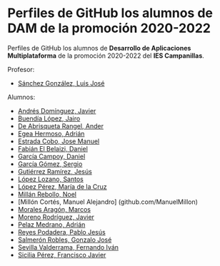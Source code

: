# Perfiles de GitHub los alumnos de DAM de la promoción 2020-2022

Perfiles de GitHub los alumnos de **Desarrollo de Aplicaciones Multiplataforma** de la promoción 2020-2022 del **IES Campanillas**.

Profesor:

* [Sánchez González, Luis José](https://github.com/luisjosesanchez)

Alumnos:

* [Andrés Domínguez, Javier](https://github.com/javierandresaluiescampanillas)
* [Buendía López, Jairo](https://github.com/jairobuendia)
* [De Abrisqueta Rangel, Ander](https://github.com/AnderDeAbrisqueta)
* [Egea Hermoso, Adrián](https://github.com/AdrianEgeaHermoso)
* [Estrada Cobo, Jose Manuel](https://github.com/JoseEstradaC)
* [Fabián El Belaizi, Daniel](https://github.com/Danny-06)
* [García Campoy, Daniel](https://github.com/DanielGarciaCampoy)
* [García Gómez, Sergio](https://github.com/SergioGarciaGomez)
* [Gutiérrez Ramírez, Jesús](https://github.com/Jesus-GR)
* [López Lozano, Santos](https://github.com/SantosLopezLozano)
* [López Pérez, María de la Cruz](https://github.com/mcruzlp)
* [Millán Rebollo, Noel](https://github.com/NoelMillan)
* [Millón Cortés, Manuel Alejandro] (github.com/ManuelMillon)
* [Morales Aragón, Marcos](https://github.com/MarcosMoralesAragon)
* [Moreno Rodríguez, Javier](https://github.com/Javiemr)
* [Pelaz Medrano, Adrián](https://github.com/AdrianPelaz)
* [Reyes Podadera, Pablo Jesús](https://github.com/PabloJesusReyes)
* [Salmerón Robles, Gonzalo José](https://github.com/gonzalosalmeron)
* [Sevilla Valderrama, Fernando Iván](https://github.com/FESEVA)
* [Sicilia Pérez, Francisco Javier](https://github.com/FranSiciliaPerez)
